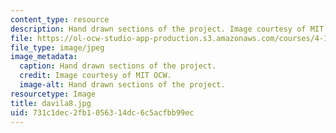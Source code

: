 ```yaml
---
content_type: resource
description: Hand drawn sections of the project. Image courtesy of MIT OCW.
file: https://ol-ocw-studio-app-production.s3.amazonaws.com/courses/4-125a-architecture-studio-building-in-landscapes-fall-2005/731c1dec2fb1056314dc6c5acfbb99ec_davila8.jpg
file_type: image/jpeg
image_metadata:
  caption: Hand drawn sections of the project.
  credit: Image courtesy of MIT OCW.
  image-alt: Hand drawn sections of the project.
resourcetype: Image
title: davila8.jpg
uid: 731c1dec-2fb1-0563-14dc-6c5acfbb99ec
---
```


